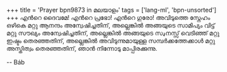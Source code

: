 +++
title = 'Prayer bpn9873 in മലയാളം'
tags = ['lang-ml', 'bpn-unsorted']
+++
എന്‍റെ ദൈവമേ! എന്‍റെ പ്രഭോ! എന്‍റെ ഗുരോ! അവിടുത്തെ സ്നേഹം ഒഴികെ മറ്റു ആനന്ദം അന്വേഷിച്ചതിന്, അല്ലെങ്കില്‍ അങ്ങയുടെ സാമിപ്യം വിട്ട് മറ്റു സൗഖ്യം അന്വേഷിച്ചതിന്, അല്ലെങ്കില്‍ അങ്ങയുടെ സډനസ്സ് വെടിഞ്ഞ് മറ്റു ഇഷ്ടം തെരഞ്ഞതിന്, അല്ലെങ്കില്‍ അവിടുന്നുമായുള്ള സമ്പര്‍ക്കത്തേക്കാള്‍ മറ്റു അസ്തിത്വം തെരഞ്ഞതിന്, ഞാന്‍ നിന്നോടു മാപ്പിരക്കുന്നു.

-- Báb
